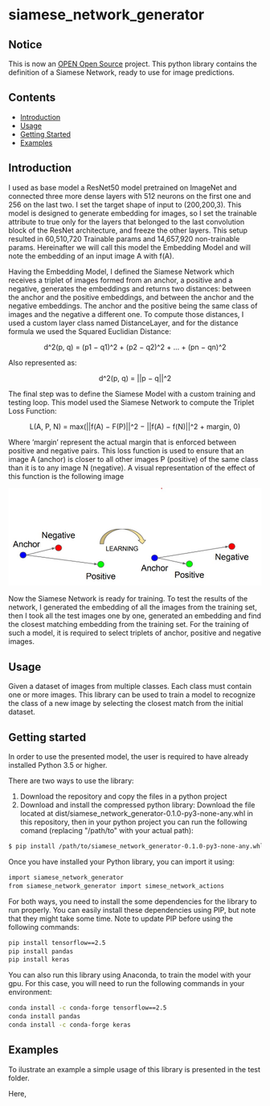 # siamese_network_generator

## Notice

This is now an [OPEN Open Source](http://openopensource.org/) project. This python library contains the definition of a Siamese Network, ready to use for image predictions.

## Contents

* [Introduction](#introduction)
* [Usage](#usage)
* [Getting Started](#getting-started)
* [Examples](#examples)

## Introduction


I used as base model a ResNet50 model pretrained on ImageNet and connected three more dense layers with 512 neurons on the first one and 256 on the last two. I set the target shape of input to (200,200,3). This model is designed to generate embedding for images, so I set the trainable attribute to true only for the layers that belonged to the last convolution block of the ResNet architecture, and freeze the other layers. This setup resulted in 60,510,720 Trainable params and 14,657,920 non-trainable params. Hereinafter we will call this model the Embedding Model and will note the embedding of an input image A with f(A).

Having the Embedding Model, I defined the Siamese Network which receives a triplet of images formed from an anchor, a positive and a negative, generates the
embeddings and returns two distances: between the anchor and the positive embeddings, and between the anchor and the negative embeddings. The anchor and the positive being the same class of images and the negative a different one. To compute those distances, I used a custom layer class named DistanceLayer, and for the distance formula we used the Squared Euclidian Distance:

<p align="center">
    d^2(p, q) = (p1 − q1)^2 + (p2 − q2)^2 + ... + (pn − qn)^2
</p>

Also represented as:

<p align="center">
  d^2(p, q) = ||p − q||^2
</p>

The final step was to define the Siamese Model with a custom training and testing loop. This model used the Siamese Network to compute the Triplet Loss Function:

<p align="center">
  L(A, P, N) = max(||f(A) − F(P)||^2 − ||f(A) − f(N)||^2 + margin, 0)
</p>

Where ’margin’ represent the actual margin that is enforced between positive and negative pairs. This loss function is used to ensure that an image A (anchor) is closer to all other images P (positive) of the same class than it is to any image N (negative). A visual representation of the effect of this function is the following image

![My Image](tripletLoss.jpg)

Now the Siamese Network is ready for training. To test the results of the network, I generated the embedding of all the images from the training set, then I took all the test images one by one, generated an embedding and find the closest matching embedding from the training set. For the training of such a model, it is required to
select triplets of anchor, positive and negative images.

## Usage

Given a dataset of images from multiple classes. Each class must contain one or more images. This library can be used to train a model to recognize the class of a new image by selecting the closest match from the initial dataset.

## Getting started

In order to use the presented model, the user is required to have already installed Python 3.5 or higher.

There are two ways to use the library:
1. Download the repository and copy the files in a python project
2. Download and install the compressed python library: Download the file located at dist/siamese_network_generator-0.1.0-py3-none-any.whl in this repository, then in your python project you can run the following comand (replacing "/path/to" with your actual path):

```bash
$ pip install /path/to/siamese_network_generator-0.1.0-py3-none-any.whl
```

Once you have installed your Python library, you can import it using:
```bash
import siamese_network_generator
from siamese_network_generator import simese_network_actions
```

For both ways, you need to install the some dependencies for the library to run properly. You can easily install these dependencies using PIP, but note that they might take some time. Note to update PIP before using the following commands:

```bash
pip install tensorflow==2.5
pip install pandas
pip install keras

```

You can also run this library using Anaconda, to train the model with your gpu. For this case, you will need to run the following commands in your environment:
```bash
conda install -c conda-forge tensorflow==2.5
conda install pandas
conda install -c conda-forge keras

```



## Examples

To ilustrate an example a simple usage of this library is presented in the test folder.

Here, 

